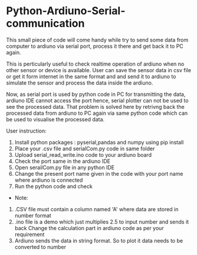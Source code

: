 # Python-Ardiuno-Serial-communication

This small piece of code will come handy while try to send some data from computer to ardiuno via serial port,
process it there and get back it to PC again.

This is perticularly useful to check realtime operation of ardiuno when no other sensor or device is available.
User can save the sensor data in csv file or get it form internet in the same format and and send it to ardiuno 
to simulate the sensor and process the data inside the ardiuno.

Now, as serial port is used by  python code in PC for transmitting the data, ardiuno IDE cannot access the
port hence, serial plotter can not be used to see the processed data. That problem is solved here by retrivng 
back the processed data from ardiuno to PC again via same python code which can be used to visualise the processed
data.

User instruction:
1. Install python packages : pyserial,pandas and numpy using pip install
2. Place your .csv file and serialCom.py code in same folder
3. Upload serial_read_write.ino code to your ardiuno board
4. Check the port same in the ardiuno IDE
5. Open serailCom.py file in any python IDE
6. Change the present port name given in the code with your port name where ardiuno is connected
7. Run the python code and check 

* Note:
1. .CSV file must contain a column named 'A' where data are stored in number format
2. .ino file is a demo  which just multiplies 2.5 to input number and sends it back
     Change the calculation part in ardiuno code as per your requirement
3.  Ardiuno sends the data in string format. So to plot it data needs to be converted to number



